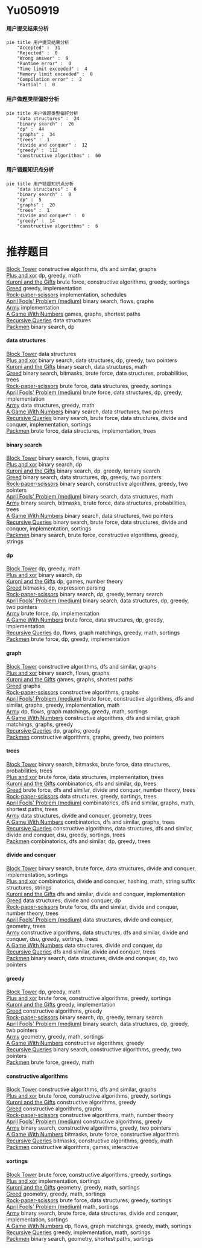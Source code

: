 # Yu050919
<!-- tabs:start -->
#### **用户提交结果分析**

```mermaid
pie title 用户提交结果分析
    "Accepted" :  31
    "Rejected" :  0
    "Wrong answer" :  9
    "Runtime error" :  0
    "Time limit exceeded" :  4
    "Memory limit exceeded" :  0
    "Compilation error" :  2
    "Partial" :  0
```
#### **用户做题类型偏好分析**

```mermaid
pie title 用户做题类型偏好分析
    "data structures" :  24
    "binary search" :  26
    "dp" :  44
    "graphs" :  34
    "trees" :  1
    "divide and conquer" :  12
    "greedy" :  112
    "constructive algorithms" :  60
```
#### **用户错题知识点分析**

```mermaid
pie title 用户错题知识点分析
    "data structures" :  6
    "binary search" :  8
    "dp" :  5
    "graphs" :  20
    "trees" :  1
    "divide and conquer" :  0
    "greedy" :  14
    "constructive algorithms" :  6
```
<!-- tabs:end -->
# 推荐题目
[Block Tower](http://codeforces.com/problemset/problem/327/D)		constructive algorithms,
                        dfs and similar,
                        graphs		  
[Plus and xor](http://codeforces.com/problemset/problem/76/D)		dp,
                        greedy,
                        math		  
[Kuroni and the Gifts](http://codeforces.com/problemset/problem/1305/A)		brute force,
                        constructive algorithms,
                        greedy,
                        sortings		  
[Greed](http://codeforces.com/problemset/problem/892/A)		greedy,
                        implementation		  
[Rock-paper-scissors](http://codeforces.com/problemset/problem/48/A)		implementation,
                        schedules		  
[April Fools' Problem (medium)](http://codeforces.com/problemset/problem/802/N)		binary search,
                        flows,
                        graphs		  
[Army](http://codeforces.com/problemset/problem/38/A)		implementation		  
[A Game With Numbers](http://codeforces.com/problemset/problem/919/F)		games,
                        graphs,
                        shortest paths		  
[Recursive Queries](http://codeforces.com/problemset/problem/1117/G)		data structures		  
[Packmen](http://codeforces.com/problemset/problem/847/E)		binary search,
                        dp		  
<!-- tabs:start -->
#### **data structures**
[Block Tower](http://codeforces.com/problemset/problem/1117/G)		data structures		  
[Plus and xor](http://codeforces.com/problemset/problem/1492/C)		binary search,
                        data structures,
                        dp,
                        greedy,
                        two pointers		  
[Kuroni and the Gifts](http://codeforces.com/problemset/problem/1490/G)		binary search,
                        data structures,
                        math		  
[Greed](http://codeforces.com/problemset/problem/1479/D)		binary search,
                        bitmasks,
                        brute force,
                        data structures,
                        probabilities,
                        trees		  
[Rock-paper-scissors](http://codeforces.com/problemset/problem/1497/A)		brute force,
                        data structures,
                        greedy,
                        sortings		  
[April Fools' Problem (medium)](http://codeforces.com/problemset/problem/1491/C)		brute force,
                        data structures,
                        dp,
                        greedy,
                        implementation		  
[Army](http://codeforces.com/problemset/problem/1492/B)		data structures,
                        greedy,
                        math		  
[A Game With Numbers](http://codeforces.com/problemset/problem/1436/E)		binary search,
                        data structures,
                        two pointers		  
[Recursive Queries](http://codeforces.com/problemset/problem/1461/D)		binary search,
                        brute force,
                        data structures,
                        divide and conquer,
                        implementation,
                        sortings		  
[Packmen](http://codeforces.com/problemset/problem/1511/C)		brute force,
                        data structures,
                        implementation,
                        trees		  
#### **binary search**
[Block Tower](http://codeforces.com/problemset/problem/802/N)		binary search,
                        flows,
                        graphs		  
[Plus and xor](http://codeforces.com/problemset/problem/847/E)		binary search,
                        dp		  
[Kuroni and the Gifts](http://codeforces.com/problemset/problem/808/E)		binary search,
                        dp,
                        greedy,
                        ternary search		  
[Greed](http://codeforces.com/problemset/problem/1492/C)		binary search,
                        data structures,
                        dp,
                        greedy,
                        two pointers		  
[Rock-paper-scissors](http://codeforces.com/problemset/problem/1463/D)		binary search,
                        constructive algorithms,
                        greedy,
                        two pointers		  
[April Fools' Problem (medium)](http://codeforces.com/problemset/problem/1490/G)		binary search,
                        data structures,
                        math		  
[Army](http://codeforces.com/problemset/problem/1479/D)		binary search,
                        bitmasks,
                        brute force,
                        data structures,
                        probabilities,
                        trees		  
[A Game With Numbers](http://codeforces.com/problemset/problem/1436/E)		binary search,
                        data structures,
                        two pointers		  
[Recursive Queries](http://codeforces.com/problemset/problem/1461/D)		binary search,
                        brute force,
                        data structures,
                        divide and conquer,
                        implementation,
                        sortings		  
[Packmen](http://codeforces.com/problemset/problem/1493/C)		binary search,
                        brute force,
                        constructive algorithms,
                        greedy,
                        strings		  
#### **dp**
[Block Tower](http://codeforces.com/problemset/problem/76/D)		dp,
                        greedy,
                        math		  
[Plus and xor](http://codeforces.com/problemset/problem/847/E)		binary search,
                        dp		  
[Kuroni and the Gifts](http://codeforces.com/problemset/problem/78/C)		dp,
                        games,
                        number theory		  
[Greed](http://codeforces.com/problemset/problem/582/E)		bitmasks,
                        dp,
                        expression parsing		  
[Rock-paper-scissors](http://codeforces.com/problemset/problem/808/E)		binary search,
                        dp,
                        greedy,
                        ternary search		  
[April Fools' Problem (medium)](http://codeforces.com/problemset/problem/1492/C)		binary search,
                        data structures,
                        dp,
                        greedy,
                        two pointers		  
[Army](https://codeforces.com/contest/1457/problem/C)		brute force,
                        dp,
                        implementation		  
[A Game With Numbers](http://codeforces.com/problemset/problem/1491/C)		brute force,
                        data structures,
                        dp,
                        greedy,
                        implementation		  
[Recursive Queries](http://codeforces.com/problemset/problem/1437/C)		dp,
                        flows,
                        graph matchings,
                        greedy,
                        math,
                        sortings		  
[Packmen](http://codeforces.com/problemset/problem/1499/B)		brute force,
                        dp,
                        greedy,
                        implementation		  
#### **graph**
[Block Tower](http://codeforces.com/problemset/problem/327/D)		constructive algorithms,
                        dfs and similar,
                        graphs		  
[Plus and xor](http://codeforces.com/problemset/problem/802/N)		binary search,
                        flows,
                        graphs		  
[Kuroni and the Gifts](http://codeforces.com/problemset/problem/919/F)		games,
                        graphs,
                        shortest paths		  
[Greed](http://codeforces.com/problemset/problem/1210/D)		graphs		  
[Rock-paper-scissors](http://codeforces.com/problemset/problem/1495/C)		constructive algorithms,
                        graphs		  
[April Fools' Problem (medium)](http://codeforces.com/problemset/problem/1487/C)		brute force,
                        constructive algorithms,
                        dfs and similar,
                        graphs,
                        greedy,
                        implementation,
                        math		  
[Army](http://codeforces.com/problemset/problem/1437/C)		dp,
                        flows,
                        graph matchings,
                        greedy,
                        math,
                        sortings		  
[A Game With Numbers](http://codeforces.com/problemset/problem/1470/D)		constructive algorithms,
                        dfs and similar,
                        graph matchings,
                        graphs,
                        greedy		  
[Recursive Queries](http://codeforces.com/problemset/problem/1476/C)		dp,
                        graphs,
                        greedy		  
[Packmen](http://codeforces.com/problemset/problem/1304/D)		constructive algorithms,
                        graphs,
                        greedy,
                        two pointers		  
#### **trees**
[Block Tower](http://codeforces.com/problemset/problem/1479/D)		binary search,
                        bitmasks,
                        brute force,
                        data structures,
                        probabilities,
                        trees		  
[Plus and xor](http://codeforces.com/problemset/problem/1511/C)		brute force,
                        data structures,
                        implementation,
                        trees		  
[Kuroni and the Gifts](http://codeforces.com/problemset/problem/1499/F)		combinatorics,
                        dfs and similar,
                        dp,
                        trees		  
[Greed](http://codeforces.com/problemset/problem/1491/E)		brute force,
                        dfs and similar,
                        divide and conquer,
                        number theory,
                        trees		  
[Rock-paper-scissors](http://codeforces.com/problemset/problem/1466/D)		data structures,
                        greedy,
                        sortings,
                        trees		  
[April Fools' Problem (medium)](http://codeforces.com/problemset/problem/1495/D)		combinatorics,
                        dfs and similar,
                        graphs,
                        math,
                        shortest paths,
                        trees		  
[Army](http://codeforces.com/problemset/problem/1303/G)		data structures,
                        divide and conquer,
                        geometry,
                        trees		  
[A Game With Numbers](http://codeforces.com/problemset/problem/1454/E)		combinatorics,
                        dfs and similar,
                        graphs,
                        trees		  
[Recursive Queries](http://codeforces.com/problemset/problem/1494/D)		constructive algorithms,
                        data structures,
                        dfs and similar,
                        divide and conquer,
                        dsu,
                        greedy,
                        sortings,
                        trees		  
[Packmen](http://codeforces.com/problemset/problem/1292/C)		combinatorics,
                        dfs and similar,
                        dp,
                        greedy,
                        trees		  
#### **divide and conquer**
[Block Tower](http://codeforces.com/problemset/problem/1461/D)		binary search,
                        brute force,
                        data structures,
                        divide and conquer,
                        implementation,
                        sortings		  
[Plus and xor](http://codeforces.com/problemset/problem/1466/G)		combinatorics,
                        divide and conquer,
                        hashing,
                        math,
                        string suffix structures,
                        strings		  
[Kuroni and the Gifts](http://codeforces.com/problemset/problem/1490/D)		dfs and similar,
                        divide and conquer,
                        implementation		  
[Greed](https://codeforces.com/contest/1483/problem/C)		data structures,
                        divide and conquer,
                        dp		  
[Rock-paper-scissors](http://codeforces.com/problemset/problem/1491/E)		brute force,
                        dfs and similar,
                        divide and conquer,
                        number theory,
                        trees		  
[April Fools' Problem (medium)](http://codeforces.com/problemset/problem/1303/G)		data structures,
                        divide and conquer,
                        geometry,
                        trees		  
[Army](http://codeforces.com/problemset/problem/1494/D)		constructive algorithms,
                        data structures,
                        dfs and similar,
                        divide and conquer,
                        dsu,
                        greedy,
                        sortings,
                        trees		  
[A Game With Numbers](http://codeforces.com/problemset/problem/1482/E)		data structures,
                        divide and conquer,
                        dp		  
[Recursive Queries](http://codeforces.com/problemset/problem/566/C)		dfs and similar,
                        divide and conquer,
                        trees		  
[Packmen](http://codeforces.com/problemset/problem/1428/F)		binary search,
                        data structures,
                        divide and conquer,
                        dp,
                        two pointers		  
#### **greedy**
[Block Tower](http://codeforces.com/problemset/problem/76/D)		dp,
                        greedy,
                        math		  
[Plus and xor](http://codeforces.com/problemset/problem/1305/A)		brute force,
                        constructive algorithms,
                        greedy,
                        sortings		  
[Kuroni and the Gifts](http://codeforces.com/problemset/problem/892/A)		greedy,
                        implementation		  
[Greed](http://codeforces.com/problemset/problem/1091/F)		constructive algorithms,
                        greedy		  
[Rock-paper-scissors](http://codeforces.com/problemset/problem/808/E)		binary search,
                        dp,
                        greedy,
                        ternary search		  
[April Fools' Problem (medium)](http://codeforces.com/problemset/problem/1492/C)		binary search,
                        data structures,
                        dp,
                        greedy,
                        two pointers		  
[Army](https://codeforces.com/contest/1496/problem/C)		geometry,
                        greedy,
                        math,
                        sortings		  
[A Game With Numbers](http://codeforces.com/problemset/problem/1493/A)		constructive algorithms,
                        greedy		  
[Recursive Queries](http://codeforces.com/problemset/problem/1463/D)		binary search,
                        constructive algorithms,
                        greedy,
                        two pointers		  
[Packmen](http://codeforces.com/problemset/problem/1462/C)		brute force,
                        greedy,
                        math		  
#### **constructive algorithms**
[Block Tower](http://codeforces.com/problemset/problem/327/D)		constructive algorithms,
                        dfs and similar,
                        graphs		  
[Plus and xor](http://codeforces.com/problemset/problem/1305/A)		brute force,
                        constructive algorithms,
                        greedy,
                        sortings		  
[Kuroni and the Gifts](http://codeforces.com/problemset/problem/1091/F)		constructive algorithms,
                        greedy		  
[Greed](http://codeforces.com/problemset/problem/1495/C)		constructive algorithms,
                        graphs		  
[Rock-paper-scissors](http://codeforces.com/problemset/problem/1454/D)		constructive algorithms,
                        math,
                        number theory		  
[April Fools' Problem (medium)](http://codeforces.com/problemset/problem/1493/A)		constructive algorithms,
                        greedy		  
[Army](http://codeforces.com/problemset/problem/1463/D)		binary search,
                        constructive algorithms,
                        greedy,
                        two pointers		  
[A Game With Numbers](https://codeforces.com/contest/1456/problem/B)		bitmasks,
                        brute force,
                        constructive algorithms		  
[Recursive Queries](http://codeforces.com/problemset/problem/1492/D)		bitmasks,
                        constructive algorithms,
                        greedy,
                        math		  
[Packmen](https://codeforces.com/contest/1504/problem/D)		constructive algorithms,
                        games,
                        interactive		  
#### **sortings**
[Block Tower](http://codeforces.com/problemset/problem/1305/A)		brute force,
                        constructive algorithms,
                        greedy,
                        sortings		  
[Plus and xor](http://codeforces.com/problemset/problem/670/C)		implementation,
                        sortings		  
[Kuroni and the Gifts](https://codeforces.com/contest/1496/problem/C)		geometry,
                        greedy,
                        math,
                        sortings		  
[Greed](http://codeforces.com/problemset/problem/1495/A)		geometry,
                        greedy,
                        math,
                        sortings		  
[Rock-paper-scissors](http://codeforces.com/problemset/problem/1497/A)		brute force,
                        data structures,
                        greedy,
                        sortings		  
[April Fools' Problem (medium)](http://codeforces.com/problemset/problem/1427/A)		math,
                        sortings		  
[Army](http://codeforces.com/problemset/problem/1461/D)		binary search,
                        brute force,
                        data structures,
                        divide and conquer,
                        implementation,
                        sortings		  
[A Game With Numbers](http://codeforces.com/problemset/problem/1437/C)		dp,
                        flows,
                        graph matchings,
                        greedy,
                        math,
                        sortings		  
[Recursive Queries](http://codeforces.com/problemset/problem/1473/A)		greedy,
                        implementation,
                        math,
                        sortings		  
[Packmen](http://codeforces.com/problemset/problem/1486/B)		binary search,
                        geometry,
                        shortest paths,
                        sortings		  
<!-- tabs:end -->
